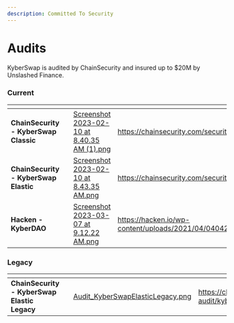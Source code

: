 ```yaml
---
description: Committed To Security
---
```


# Audits

KyberSwap is audited by ChainSecurity and insured up to $20M by Unslashed Finance.

### Current

<table data-view="cards"><thead><tr><th></th><th data-hidden></th><th data-hidden data-card-cover data-type="files"></th><th data-hidden data-card-target data-type="content-ref"></th></tr></thead><tbody><tr><td><strong>ChainSecurity - KyberSwap Classic</strong></td><td></td><td><a href="../.gitbook/assets/Screenshot 2023-02-10 at 8.40.35 AM (1).png">Screenshot 2023-02-10 at 8.40.35 AM (1).png</a></td><td><a href="https://chainsecurity.com/security-audit/kyberswap-classic/">https://chainsecurity.com/security-audit/kyberswap-classic/</a></td></tr><tr><td><strong>ChainSecurity - KyberSwap Elastic</strong></td><td></td><td><a href="../.gitbook/assets/Screenshot 2023-02-10 at 8.43.35 AM.png">Screenshot 2023-02-10 at 8.43.35 AM.png</a></td><td><a href="https://chainsecurity.com/security-audit/kyberswap-elastic/">https://chainsecurity.com/security-audit/kyberswap-elastic/</a></td></tr><tr><td><strong>Hacken - KyberDAO</strong></td><td></td><td><a href="../.gitbook/assets/Screenshot 2023-03-07 at 9.12.22 AM.png">Screenshot 2023-03-07 at 9.12.22 AM.png</a></td><td><a href="https://hacken.io/wp-content/uploads/2021/04/04042021_Kyber_SC_Audit_Report.pdf">https://hacken.io/wp-content/uploads/2021/04/04042021_Kyber_SC_Audit_Report.pdf</a></td></tr></tbody></table>

### Legacy

<table data-view="cards"><thead><tr><th></th><th data-hidden></th><th data-hidden data-card-cover data-type="files"></th><th data-hidden data-card-target data-type="content-ref"></th></tr></thead><tbody><tr><td><strong>ChainSecurity - KyberSwap Elastic Legacy</strong></td><td></td><td><a href="../.gitbook/assets/Audit_KyberSwapElasticLegacy.png">Audit_KyberSwapElasticLegacy.png</a></td><td><a href="https://chainsecurity.com/security-audit/kyberswap-elastic-legacy/">https://chainsecurity.com/security-audit/kyberswap-elastic-legacy/</a></td></tr></tbody></table>
